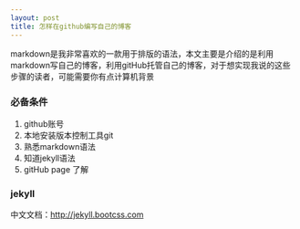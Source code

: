 ```yaml
---
layout: post
title: 怎样在github编写自己的博客
---
```


markdown是我非常喜欢的一款用于排版的语法，本文主要是介绍的是利用markdown写自己的博客，利用gitHub托管自己的博客，对于想实现我说的这些步骤的读者，可能需要你有点计算机背景

### 必备条件

1. github账号
2. 本地安装版本控制工具git
4. 熟悉markdown语法
5. 知道jekyll语法
6. gitHub page 了解




### jekyll 

中文文档：http://jekyll.bootcss.com






